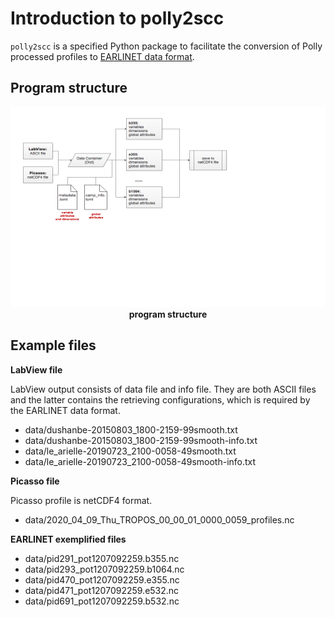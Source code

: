 # Introduction to polly2scc

`polly2scc` is a specified Python package to facilitate the conversion of Polly processed profiles to [EARLINET data format](EARLINET_new_data_format_specification.md).

## Program structure

<p align='center'>
<img src='../img/program_structure.png', width=600, height=320, lat='UML'>
<br>
<b>program structure</b>

## Example files

**LabView file**

LabView output consists of data file and info file. They are both ASCII files and the latter contains the retrieving configurations, which is required by the EARLINET data format.

- data/dushanbe-20150803_1800-2159-99smooth.txt
- data/dushanbe-20150803_1800-2159-99smooth-info.txt
- data/le_arielle-20190723_2100-0058-49smooth.txt
- data/le_arielle-20190723_2100-0058-49smooth-info.txt

**Picasso file**

Picasso profile is netCDF4 format.

- data/2020_04_09_Thu_TROPOS_00_00_01_0000_0059_profiles.nc

**EARLINET exemplified files**

- data/pid291_pot1207092259.b355.nc
- data/pid293_pot1207092259.b1064.nc
- data/pid470_pot1207092259.e355.nc
- data/pid471_pot1207092259.e532.nc
- data/pid691_pot1207092259.b532.nc